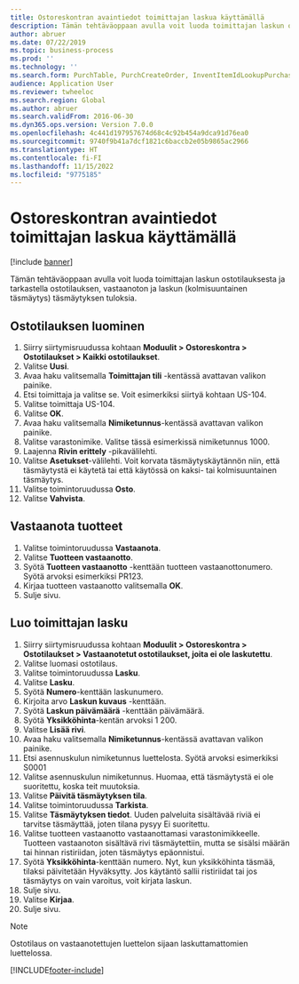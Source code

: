 ```yaml
---
title: Ostoreskontran avaintiedot toimittajan laskua käyttämällä
description: Tämän tehtäväoppaan avulla voit luoda toimittajan laskun ostotilauksesta ja tarkastella ostotilauksen, vastaanoton ja laskun (kolmisuuntainen täsmäytys) täsmäytyksen tuloksia.
author: abruer
ms.date: 07/22/2019
ms.topic: business-process
ms.prod: ''
ms.technology: ''
ms.search.form: PurchTable, PurchCreateOrder, InventItemIdLookupPurchase, PurchEditLines, VendEditInvoice, InventItemIdLookupSimple, VendInvoiceMatchingDetails
audience: Application User
ms.reviewer: twheeloc
ms.search.region: Global
ms.author: abruer
ms.search.validFrom: 2016-06-30
ms.dyn365.ops.version: Version 7.0.0
ms.openlocfilehash: 4c441d197957674d68c4c92b454a9dca91d76ea0
ms.sourcegitcommit: 9740f9b41a7dcf1821c6baccb2e05b9865ac2966
ms.translationtype: HT
ms.contentlocale: fi-FI
ms.lasthandoff: 11/15/2022
ms.locfileid: "9775185"
---
```

# <a name="key-invoice-data-in-ap-using-a-vendor-invoice"></a>Ostoreskontran avaintiedot toimittajan laskua käyttämällä

[!include [banner](../../includes/banner.md)]

Tämän tehtäväoppaan avulla voit luoda toimittajan laskun ostotilauksesta ja tarkastella ostotilauksen, vastaanoton ja laskun (kolmisuuntainen täsmäytys) täsmäytyksen tuloksia.


## <a name="create-a-purchase-order"></a>Ostotilauksen luominen
1. Siirry siirtymisruudussa kohtaan **Moduulit > Ostoreskontra > Ostotilaukset > Kaikki ostotilaukset**.
2. Valitse **Uusi**.
3. Avaa haku valitsemalla **Toimittajan tili** -kentässä avattavan valikon painike.
4. Etsi toimittaja ja valitse se. Voit esimerkiksi siirtyä kohtaan US-104.
5. Valitse toimittaja US-104.
6. Valitse **OK**.
7. Avaa haku valitsemalla **Nimiketunnus**-kentässä avattavan valikon painike.
8. Valitse varastonimike. Valitse tässä esimerkissä nimiketunnus 1000.
9. Laajenna **Rivin erittely** -pikavälilehti.
10. Valitse **Asetukset**-välilehti. Voit korvata täsmäytyskäytännön niin, että täsmäytystä ei käytetä tai että käytössä on kaksi- tai kolmisuuntainen täsmäytys.  
11. Valitse toimintoruudussa **Osto**.
12. Valitse **Vahvista**.

## <a name="receive-the-products"></a>Vastaanota tuotteet
1. Valitse toimintoruudussa **Vastaanota**.
2. Valitse **Tuotteen vastaanotto**.
3. Syötä **Tuotteen vastaanotto** -kenttään tuotteen vastaanottonumero. Syötä arvoksi esimerkiksi PR123.
4. Kirjaa tuotteen vastaanotto valitsemalla **OK**.
5. Sulje sivu.

## <a name="create-a-vendor-invoice"></a>Luo toimittajan lasku
1. Siirry siirtymisruudussa kohtaan **Moduulit > Ostoreskontra > Ostotilaukset > Vastaanotetut ostotilaukset, joita ei ole laskutettu**.
2. Valitse luomasi ostotilaus.
3. Valitse toimintoruudussa **Lasku**.
4. Valitse **Lasku**.
5. Syötä **Numero**-kenttään laskunumero.
6. Kirjoita arvo **Laskun kuvaus** -kenttään.
7. Syötä **Laskun päivämäärä** -kenttään päivämäärä.
8. Syötä **Yksikköhinta**-kentän arvoksi 1 200.
9. Valitse **Lisää rivi**.
10. Avaa haku valitsemalla **Nimiketunnus**-kentässä avattavan valikon painike.
11. Etsi asennuskulun nimiketunnus luettelosta. Syötä arvoksi esimerkiksi S0001
12. Valitse asennuskulun nimiketunnus. Huomaa, että täsmäytystä ei ole suoritettu, koska teit muutoksia.  
13. Valitse **Päivitä täsmäytyksen tila**.
14. Valitse toimintoruudussa **Tarkista**.
15. Valitse **Täsmäytyksen tiedot**. Uuden palveluita sisältävää riviä ei tarvitse täsmäyttää, joten tilana pysyy Ei suoritettu.  
16. Valitse tuotteen vastaanotto vastaanottamasi varastonimikkeelle. Tuotteen vastaanoton sisältävä rivi täsmäytettiin, mutta se sisälsi määrän tai hinnan ristiriidan, joten täsmäytys epäonnistui.  
17. Syötä **Yksikköhinta**-kenttään numero. Nyt, kun yksikköhinta täsmää, tilaksi päivitetään Hyväksytty. Jos käytäntö sallii ristiriidat tai jos täsmäytys on vain varoitus, voit kirjata laskun.  
18. Sulje sivu.
19. Valitse **Kirjaa**.
20. Sulje sivu. 

>[!Note] 
>Ostotilaus on vastaanotettujen luettelon sijaan laskuttamattomien luettelossa.  



[!INCLUDE[footer-include](../../../includes/footer-banner.md)]

